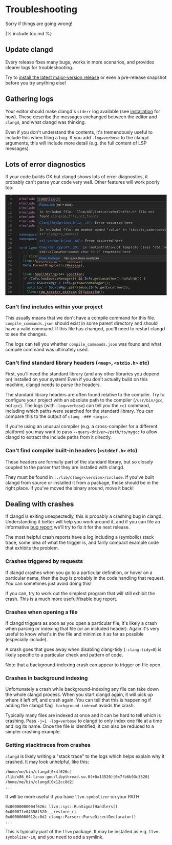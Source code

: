 # Troubleshooting

Sorry if things are going wrong!

{% include toc.md %}

## Update clangd

Every release fixes many bugs, works in more scenarios, and provides clearer
logs for troubleshooting.

Try to [install the latest major-version release][installation] or even a
pre-release snapshot before you try anything else!

## Gathering logs

Your editor should make clangd's `stderr` log available (see [installation][]
for how). These describe the messages exchanged between the editor and `clangd`,
and what clangd was thinking.

Even if you don't understand the contents, it's tremendously useful to include
this when filing a bug. If you add `-log=verbose` to the clangd arguments, this
will include more detail (e.g. the full content of LSP messages).

## Lots of error diagnostics

If your code builds OK but clangd shows lots of error diagnostics, it
probably can't parse your code very well. Other features will work poorly too:

![Many errors](screenshots/many_errors.png)

### Can't find includes within your project

This usually means that we don't have a compile command for this file.
`compile_commands.json` should exist in some parent directory and should have
a valid command. If this file has changed, you'll need to restart clangd to see
the changes.

The logs can tell you whether `compile_commands.json` was found and what compile
command was ultimately used.

### Can't find standard library headers (`<map>`, `<stdio.h>` etc)

First, you'll need the standard library (and any other libraries you depend on)
installed on your system! Even if you don't actually build on this machine,
clangd needs to parse the headers.

The standard library headers are often found relative to the compiler.
Try to configure your project with an absolute path to the compiler
(`/usr/bin/gcc`, not `gcc`).
The logs (with `-log=verbose`) can tell you the `cc1` command, including which
paths were searched for the standard library. You can compare this to the output
of `clang -### <args>`.

If you're using an unusual compiler (e.g. a cross-compiler for a different
platform) you may want to pass `--query-driver=/path/to/mygcc` to allow clangd
to extract the include paths from it directly.

### Can't find compiler built-in headers (`<stddef.h>` etc)

These headers are formally part of the standard library, but so closely coupled
to the parser that they are installed with clangd.

They must be found in `../lib/clang/<version>/include`. If you've built clangd
from source or installed it from a package, these should be in the right place.
If you've moved the binary around, move it back!

## Dealing with crashes

If clangd is exiting unexpectedly, this is probably a crashing bug in clangd.
Understanding it better will help you work around it, and if you can file an
informative [bug report][] we'll try to fix it for the next release.

The most helpful crash reports have a log including a (symbolic) stack trace,
some idea of what the trigger is, and fairly compact example code that exhibits
the problem.

### Crashes triggered by requests

If clangd crashes when you go to a particular definition, or hover on a
particular name, then the bug is probably in the code handling that request.
You can sometimes just avoid doing this!

If you can, try to work out the simplest program that will still exhibit the
crash. This is a much more useful/fixable bug report.

### Crashes when opening a file

If clangd triggers as soon as you open a particular file, it's likely a crash
when parsing or indexing that file (or an included header). Again it's very
useful to know what's in the file and minimize it as far as possible (especially
include).

A crash goes that goes away when disabling clang-tidy (`-clang-tidy=0`) is
likely specific to a particular check and pattern of code.

Note that a background-indexing crash can appear to trigger on file open.

### Crashes in background indexing

Unfortunately a crash while background-indexing any file can take down the whole
clangd process. When you start clangd again, it will pick up where it left off,
and crash again. You can tell that this is happening if adding the clangd flag
`-background-index=0` avoids the crash.

Typically many files are indexed at once and it can be hard to tell which is
crashing. Pass `-j=1 -log=verbose` to clangd to only index one file at a time
and log its name. Once the file is identified, it can also be reduced to a
simpler crashing example.

### Getting stacktraces from crashes

`clangd` is likely writing a "stack trace" to the logs which helps explain
why it crashed. It may look unhelpful, like this:

```
/home/me/bin/clangd[0x4f626c]
/lib/x86_64-linux-gnu/libpthread.so.0(+0x13520)[0x7fb6b93c3520]
/home/me/bin/clangd[0x12cc8d2]
...
```

It will be more useful if you have `llvm-symbolizer` on your PATH.

```
0x00000000004f626c llvm::sys::RunSignalHandlers()
0x00007fe04358f520 __restore_rt
0x00000000012cc8d2 clang::Parser::ParseDirectDeclarator()
...
```

This is typically part of the `llvm` package.
It may be installed as e.g. `llvm-symbolizer-10`, and you need to add a symlink.

[installation]: /installation
[bug report]: https://github.com/clangd/clangd/issues
